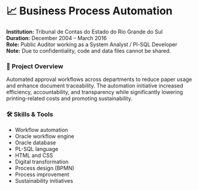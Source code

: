 # 📈 Business Process Automation

**Institution:** Tribunal de Contas do Estado do Rio Grande do Sul  
**Duration:** December 2004 – March 2016  
**Role:** Public Auditor working as a System Analyst / Pl-SQL Developer  
**Note:** Due to confidentiality, code and data files cannot be shared.

### 📌 Project Overview
Automated approval workflows across departments to reduce paper usage and enhance document traceability. The automation initiative increased efficiency, accountability, and transparency while significantly lowering printing-related costs and promoting sustainability.

### 🛠️ Skills & Tools
- Workflow automation
- Oracle workflow engine
- Oracle database
- PL-SQL language
- HTML and CSS
- Digital transformation
- Process design (BPMN)   
- Process improvement  
- Sustainability initiatives  
